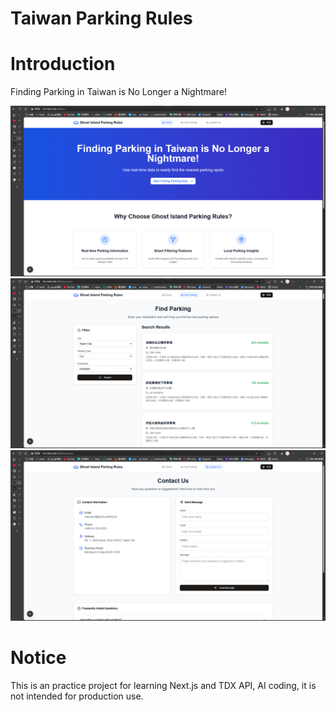 # Taiwan Parking Rules

# Introduction
Finding Parking in Taiwan is No Longer a Nightmare!

![Homepage Screenshot](/preview/home.png)
![Search Screenshot](/preview/search.png)
![Contact Screenshot](/preview/contact.png)

# Notice
This is an practice project for learning Next.js and TDX API, AI coding, it is not intended for production use.

